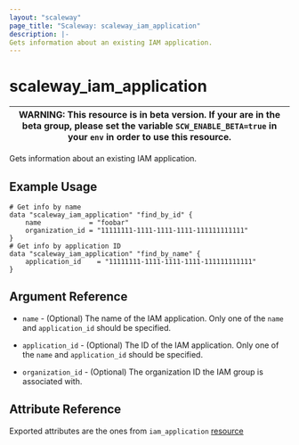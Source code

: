 ```yaml
---
layout: "scaleway"
page_title: "Scaleway: scaleway_iam_application"
description: |-
Gets information about an existing IAM application.
---
```


# scaleway_iam_application

| WARNING: This resource is in beta version. If your are in the beta group, please set the variable `SCW_ENABLE_BETA=true` in your `env` in order to use this resource. |
|-----------------------------------------------------------------------------------------------------------------------------------------------------------------------|

Gets information about an existing IAM application.

## Example Usage

```hcl
# Get info by name
data "scaleway_iam_application" "find_by_id" { 
    name            = "foobar"
    organization_id = "11111111-1111-1111-1111-111111111111"
}
# Get info by application ID
data "scaleway_iam_application" "find_by_name" {
    application_id    = "11111111-1111-1111-1111-111111111111"
}
```

## Argument Reference

- `name` - (Optional) The name of the IAM application.
  Only one of the `name` and `application_id` should be specified.

- `application_id` - (Optional) The ID of the IAM application.
  Only one of the `name` and `application_id` should be specified.

- `organization_id` - (Optional) The organization ID the IAM group is associated with.

## Attribute Reference

Exported attributes are the ones from `iam_application` [resource](../resources/iam_application.md)
